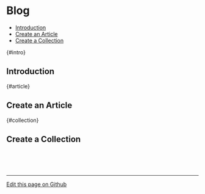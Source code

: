 # Blog

- [Introduction](#intro)
- [Create an Article](#article)
- [Create a Collection](#collection)

{#intro}
## [](#intro) Introduction

{#article}
## [](#article) Create an Article

{#collection}
## [](#collection) Create a Collection

<br><br><br>
- - - - - - - - - -
[Edit this page on Github](https://github.com/znck/sereno.in/edit/master/docs/blog.md)
